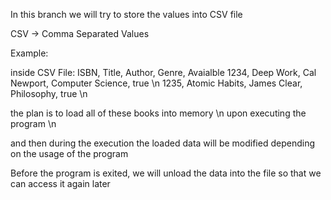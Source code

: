 In this branch we will try to store the values into CSV file

CSV -> Comma Separated Values

Example:

inside CSV File:
ISBN, Title, Author, Genre, Avaialble
1234, Deep Work, Cal Newport, Computer Science, true \n
1235, Atomic Habits, James Clear, Philosophy, true \n

the plan is to load all of these books into memory \n
upon executing the program \n

and then during the execution the loaded data will be
modified depending on the usage of the program

Before the program is exited, we will unload the data 
into the file so that we can access it again later


